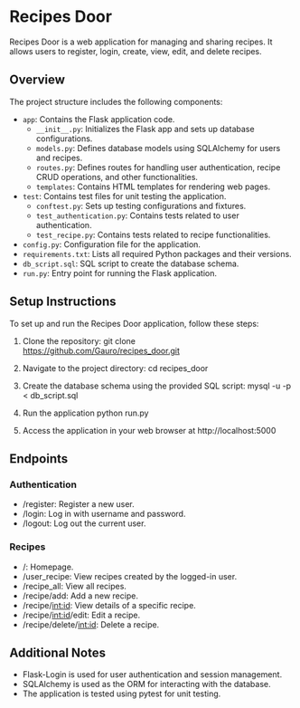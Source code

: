 # Recipes Door

Recipes Door is a web application for managing and sharing recipes. It allows users to register, login, create, view, edit, and delete recipes.

## Overview

The project structure includes the following components:

- `app`: Contains the Flask application code.
  - `__init__.py`: Initializes the Flask app and sets up database configurations.
  - `models.py`: Defines database models using SQLAlchemy for users and recipes.
  - `routes.py`: Defines routes for handling user authentication, recipe CRUD operations, and other functionalities.
  - `templates`: Contains HTML templates for rendering web pages.
- `test`: Contains test files for unit testing the application.
  - `conftest.py`: Sets up testing configurations and fixtures.
  - `test_authentication.py`: Contains tests related to user authentication.
  - `test_recipe.py`: Contains tests related to recipe functionalities.
- `config.py`: Configuration file for the application.
- `requirements.txt`: Lists all required Python packages and their versions.
- `db_script.sql`: SQL script to create the database schema.
- `run.py`: Entry point for running the Flask application.

## Setup Instructions

To set up and run the Recipes Door application, follow these steps:

1. Clone the repository:
  git clone https://github.com/Gauro/recipes_door.git

2. Navigate to the project directory:
  cd recipes_door

3. Create the database schema using the provided SQL script:
  mysql -u <username> -p < db_script.sql

4. Run the application
  python run.py

5. Access the application in your web browser at http://localhost:5000

## Endpoints
### Authentication
- /register: Register a new user.
- /login: Log in with username and password.
- /logout: Log out the current user.

### Recipes
- /: Homepage.
- /user_recipe: View recipes created by the logged-in user.
- /recipe_all: View all recipes.
- /recipe/add: Add a new recipe.
- /recipe/<int:id>: View details of a specific recipe.
- /recipe/<int:id>/edit: Edit a recipe.
- /recipe/delete/<int:id>: Delete a recipe.

## Additional Notes
- Flask-Login is used for user authentication and session management.
- SQLAlchemy is used as the ORM for interacting with the database.
- The application is tested using pytest for unit testing.